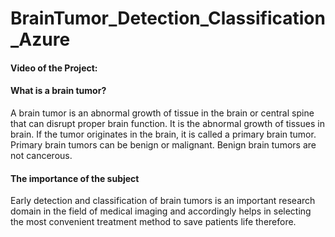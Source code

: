# BrainTumor_Detection_Classification_Azure

#### Video of the Project:

#### What is a brain tumor?
A brain tumor is an abnormal growth of tissue in the brain or central spine that can disrupt proper brain function. It is the abnormal growth of tissues in brain. If the tumor originates in the brain, it is called a primary brain tumor. Primary brain tumors can be benign or malignant. Benign brain tumors are not cancerous.

#### The importance of the subject
Early detection and classification of brain tumors is an important research domain in the field of medical imaging and accordingly helps in selecting the most convenient treatment method to save patients life therefore.


